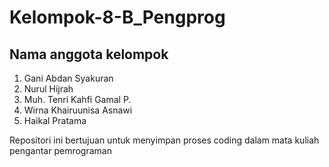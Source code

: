 # Kelompok-8-B_Pengprog
## Nama anggota kelompok
1. Gani Abdan Syakuran
2. Nurul Hijrah
3. Muh. Tenri Kahfi Gamal P.
4. Wirna Khairuunisa Asnawi
5. Haikal Pratama

Repositori ini bertujuan untuk menyimpan proses coding dalam mata kuliah pengantar pemrograman
